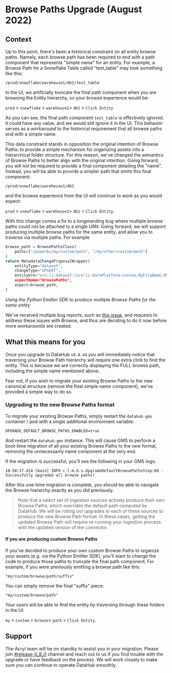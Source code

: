 # Browse Paths Upgrade (August 2022)

## Context

Up to this point, there's been a historical constraint on all entity browse paths. Namely, each browse path has been
required to end with a path component that represents "simple name" for an entity. For example, a Browse Path for a 
Snowflake Table called "test_table" may look something like this:

```
/prod/snowflake/warehouse1/db1/test_table
```

In the UI, we artificially truncate the final path component when you are browsing the Entity hierarchy, so your browse experience 
would be: 

`prod` > `snowflake` > `warehouse1`> `db1` > `Click Entity`

As you can see, the final path component `test_table` is effectively ignored. It could have any value, and we would still ignore
it in the UI. This behavior serves as a workaround to the historical requirement that all browse paths end with a simple name. 

This data constraint stands in opposition the original intention of Browse Paths: to provide a simple mechanism for organizing
assets into a hierarchical folder structure. For this reason, we've changed the semantics of Browse Paths to better align with the original intention. 
Going forward, you will not be required to provide a final component detailing the "name". Instead, you will be able to provide a simpler path that
omits this final component:

```
/prod/snowflake/warehouse1/db1
```

and the browse experience from the UI will continue to work as you would expect: 

`prod` > `snowflake` > `warehouse1`> `db1` > `Click Entity`. 

With this change comes a fix to a longstanding bug where multiple browse paths could not be attached to a single URN. Going forward,
we will support producing multiple browse paths for the same entity, and allow you to traverse via multiple paths. For example

```python
browse_path = BrowsePathsClass(
    paths=["/powerbi/my/custom/path", "/my/other/custom/path"]
)
return MetadataChangeProposalWrapper(
    entityType="dataset",
    changeType="UPSERT",
    entityUrn="urn:li:dataset:(urn:li:dataPlatform:custom,MyFileName,PROD),
    aspectName="browsePaths",
    aspect=browse_path,
)
```
*Using the Python Emitter SDK to produce multiple Browse Paths for the same entity*

We've received multiple bug reports, such as [this issue](https://github.com/datahub-project/datahub/issues/5525), and requests to address these issues with Browse, and thus are deciding
to do it now before more workarounds are created.  

## What this means for you

Once you upgrade to DataHub `v0.8.44` you will immediately notice that traversing your Browse Path hierarchy will require
one extra click to find the entity. This is because we are correctly displaying the FULL browse path, including the simple name mentioned above.

Fear not, if you wish to migrate your existing Browse Paths to the new canonical structure (remove the final simple name component), we've
provided a simple way to do so. 

### Upgrading to the new Browse Paths format

To migrate your existing Browse Paths, simply restart the `datahub-gms` container / pod with a single
additional environment variable:

```
UPGRADE_DEFAULT_BROWSE_PATHS_ENABLED=true
```

And restart the `datahub-gms` instance. This will cause GMS to perform a boot-time migration of all your existing Browse Paths
to the new format, removing the unnecessarily name component at the very end.

If the migration is successful, you'll see the following in your GMS logs: 

```
18:58:17.414 [main] INFO c.l.m.b.s.UpgradeDefaultBrowsePathsStep:60 - Successfully upgraded all browse paths!
```

After this one-time migration is complete, you should be able to navigate the Browse hierarchy exactly as you did previously. 

> Note that a select set of ingestion sources actively produce their own Browse Paths, which overrides the default path
> computed by DataHub. We will be rolling out upgrades to each of these sources to produce the new Browse Path format. 
> In these cases, getting the updated Browse Path will require re-running your ingestion process with the updated
> version of the connector.  

#### If you are producing custom Browse Paths

If you've decided to produce your own custom Browse Paths to organize your assets (e.g. via the Python Emitter SDK), you'll want to change the code to produce those paths
to truncate the final path component. For example, if you were previously emitting a browse path like this:

```
"my/custom/browse/path/suffix"
```

You can simply remove the final "suffix" piece:

```
"my/custom/browse/path"
```

Your users will be able to find the entity by traversing through these folders in the UI:

`my` > `custom` > `browse`> `path` > `Click Entity`.

## Support

The Acryl team will be on standby to assist you in your migration. Please
join [#release-0_8_0](https://datahubspace.slack.com/archives/C0244FHMHJQ) channel and reach out to us if you find
trouble with the upgrade or have feedback on the process. We will work closely to make sure you can continue to operate
DataHub smoothly.
